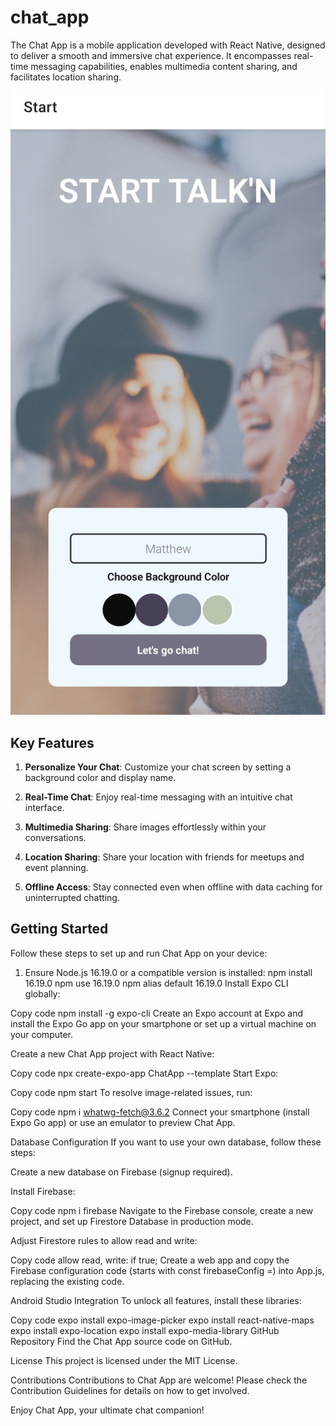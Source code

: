 # chat_app

The Chat App is a mobile application developed with React Native, designed to deliver a smooth and immersive chat experience. It encompasses real-time messaging capabilities, enables multimedia content sharing, and facilitates location sharing.

![Chat App Screenshot](images/StartTalkin.jpg)

## Key Features

1. **Personalize Your Chat**: Customize your chat screen by setting a background color and display name.

2. **Real-Time Chat**: Enjoy real-time messaging with an intuitive chat interface.

3. **Multimedia Sharing**: Share images effortlessly within your conversations.

4. **Location Sharing**: Share your location with friends for meetups and event planning.

5. **Offline Access**: Stay connected even when offline with data caching for uninterrupted chatting.

## Getting Started

Follow these steps to set up and run Chat App on your device:

1. Ensure Node.js 16.19.0 or a compatible version is installed:
   npm install 16.19.0
   npm use 16.19.0
   npm alias default 16.19.0
Install Expo CLI globally:

Copy code
npm install -g expo-cli
Create an Expo account at Expo and install the Expo Go app on your smartphone or set up a virtual machine on your computer.

Create a new Chat App project with React Native:

Copy code
npx create-expo-app ChatApp --template
Start Expo:

Copy code
npm start
To resolve image-related issues, run:

Copy code
npm i whatwg-fetch@3.6.2
Connect your smartphone (install Expo Go app) or use an emulator to preview Chat App.

Database Configuration
If you want to use your own database, follow these steps:

Create a new database on Firebase (signup required).

Install Firebase:

Copy code
npm i firebase
Navigate to the Firebase console, create a new project, and set up Firestore Database in production mode.

Adjust Firestore rules to allow read and write:

Copy code
allow read, write: if true;
Create a web app and copy the Firebase configuration code (starts with const firebaseConfig =) into App.js, replacing the existing code.

Android Studio Integration
To unlock all features, install these libraries:

Copy code
expo install expo-image-picker
expo install react-native-maps
expo install expo-location
expo install expo-media-library
GitHub Repository
Find the Chat App source code on GitHub.

License
This project is licensed under the MIT License.

Contributions
Contributions to Chat App are welcome! Please check the Contribution Guidelines for details on how to get involved.

Enjoy Chat App, your ultimate chat companion!

 
